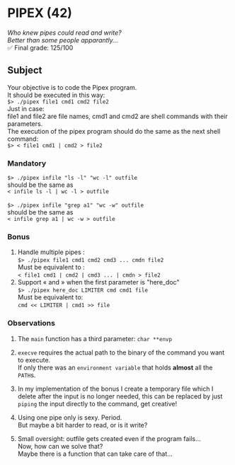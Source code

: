 # PIPEX (42)

*Who knew pipes could read and write?*<br/>
*Better than some people apparantly...*<br>
✅ Final grade: 125/100

## Subject

Your objective is to code the Pipex program.<br/>
It should be executed in this way:<br/>``$> ./pipex file1 cmd1 cmd2 file2``<br/>Just in case:<br/>file1 and file2 are file names, cmd1 and cmd2 are shell commands with their parameters.<br/>The execution of the pipex program should do the same as the next shell command:<br/>``$> < file1 cmd1 | cmd2 > file2``

### Mandatory

``$> ./pipex infile "ls -l" "wc -l" outfile`` <br/>should be the same as<br/> ``< infile ls -l | wc -l > outfile``<br/><br/>
``$> ./pipex infile "grep a1" "wc -w" outfile`` <br/>should be the same as<br/> ``< infile grep a1 | wc -w > outfile``

### Bonus

1. Handle multiple pipes :<br/>
``$> ./pipex file1 cmd1 cmd2 cmd3 ... cmdn file2``<br/>
Must be equivalent to :<br/>
``< file1 cmd1 | cmd2 | cmd3 ... | cmdn > file2``<br/>
2. Support « and » when the first parameter is "here_doc"<br/>
``$> ./pipex here_doc LIMITER cmd cmd1 file``<br/>
Must be equivalent to:<br/>
``cmd << LIMITER | cmd1 >> file``<br/>

### Observations

1. The ``main`` function has a third parameter: ``char **envp``

2. ``execve`` requires the actual path to the binary of the command you want to execute.<br/>
If only there was an ``environment variable`` that holds **almost** all the ``PATH``s.

3. In my implementation of the bonus I create a temporary file which I delete after the input is no longer needed, this can be replaced by just ``piping`` the input directly to the command, get creative!

4. Using one pipe only is sexy. Period.<br/>
But maybe a bit harder to read, or is it write?

5. Small oversight: outfile gets created even if the program fails...<br/>
Now, how can we solve that?<br/>
Maybe there is a function that can take care of that...
